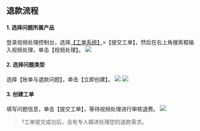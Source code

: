 
## 退款流程
#### 1. 选择问题所属产品
登录视频处理控制台，选择[【工单系统】](https://console.cloud.tencent.com/workorder)>【提交工单】，然后在右上角搜索框输入视频处理，单击【视频处理】。
![](https://main.qcloudimg.com/raw/9b13c6724d10baec589fe4ab2e12657b.png)
#### 2. 选择问题类型
选择【账单与退款问题】，单击【立即创建】。
![](https://main.qcloudimg.com/raw/7ae3029314415032458c179cc71e664d.png)
![](https://main.qcloudimg.com/raw/8019a7469ba6f382d15dadc0a2fe0bd3.png)
#### 3. 创建工单
填写问题信息，单击【提交工单】，等待视频处理进行审核退费。
![](https://main.qcloudimg.com/raw/54b3a90711185246e433603b20caaf0d.png)
>?工单提交成功后，会有专人跟进处理您的退款需求。
